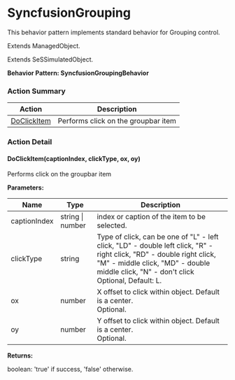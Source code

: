 # SyncfusionGrouping

This behavior pattern implements standard behavior for Grouping control.
 
Extends ManagedObject.

Extends SeSSimulatedObject.





**Behavior Pattern: SyncfusionGroupingBehavior**


<!-- ============================== property summary ========================== -->

	
<!-- ============================== action summary ========================== -->



### Action Summary

|  **Action** | **Description** | 
| ----------- | --------------- |
|	[DoClickItem](#DoClickItem) | Performs click on the groupbar item |




<!-- ============================== property detail ========================== -->
	
	
<!-- ============================== action detail ========================== -->
	
### Action Detail
		
<a name="DoClickItem"></a>    
#### DoClickItem(captionIndex, clickType, ox, oy)

Performs click on the groupbar item


**Parameters:**

|	**Name** | **Type** | **Description** |
| ---------- | -------- | --------------- |
| captionIndex | string \| number |	index or caption of the item to be selected. |
| clickType | string |	Type of click, can be one of "L" - left click, "LD" - double left click, "R" - right click, "RD" - double right click, "M" - middle click, "MD" - double middle click, "N" - don't click<br>Optional, Default: L. |
| ox | number |	X offset to click within object. Default is a center.<br>Optional. |
| oy | number |	Y offset to click within object. Default is a center.<br>Optional. |




**Returns:**

boolean: 'true' if success, 'false' otherwise.




	

